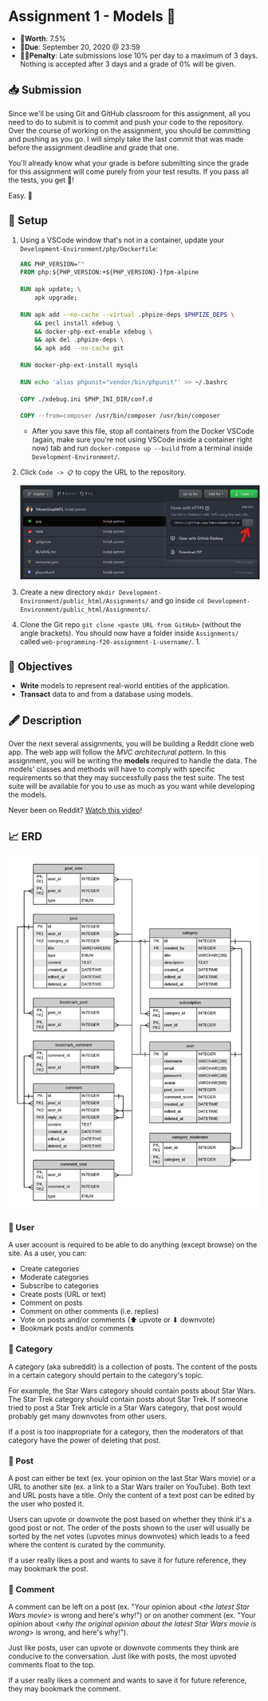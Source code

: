 # Assignment 1 - Models 💾

- 💯**Worth**: 7.5%
- 📅**Due**: September 20, 2020 @ 23:59
- 🙅🏽‍**Penalty**: Late submissions lose 10% per day to a maximum of 3 days. Nothing is accepted after 3 days and a grade of 0% will be given.

## 📥 Submission

Since we'll be using Git and GitHub classroom for this assignment, all you need to do to submit is to commit and push your code to the repository. Over the course of working on the assignment, you should be committing and pushing as you go. I will simply take the last commit that was made before the assignment deadline and grade that one.

You'll already know what your grade is before submitting since the grade for this assignment will come purely from your test results. If you pass all the tests, you get 💯!

Easy. 🍋

## 🔨 Setup

1. Using a VSCode window that's not in a container, update your `Development-Environment/php/Dockerfile`:

   ```dockerfile
   ARG PHP_VERSION=""
   FROM php:${PHP_VERSION:+${PHP_VERSION}-}fpm-alpine

   RUN apk update; \
       apk upgrade;

   RUN apk add --no-cache --virtual .phpize-deps $PHPIZE_DEPS \
       && pecl install xdebug \
       && docker-php-ext-enable xdebug \
       && apk del .phpize-deps \
       && apk add --no-cache git

   RUN docker-php-ext-install mysqli

   RUN echo 'alias phpunit="vendor/bin/phpunit"' >> ~/.bashrc

   COPY ./xdebug.ini $PHP_INI_DIR/conf.d

   COPY --from=composer /usr/bin/composer /usr/bin/composer
   ```

   - After you save this file, stop all containers from the Docker VSCode (again, make sure you're not using VSCode inside a container right now) tab and run `docker-compose up --build` from a terminal inside `Development-Environment/`.

2. Click `Code -> 📋` to copy the URL to the repository.

   ![Clone Repo](docs/Clone-Repo.png)

3. Create a new directory `mkdir Development-Environment/public_html/Assignments/` and go inside `cd Development-Environment/public_html/Assignments/`.
4. Clone the Git repo `git clone <paste URL from GitHub>` (without the angle brackets). You should now have a folder inside `Assignments/` called `web-programming-f20-assignment-1-username/`.
   1.

## 🎯 Objectives

- **Write** models to represent real-world entities of the application.
- **Transact** data to and from a database using models.

## 🖋️ Description

Over the next several assignments, you will be building a Reddit clone web app. The web app will follow the *MVC architectural pattern*. In this assignment, you will be writing the **models** required to handle the data. The models' classes and methods will have to comply with specific requirements so that they may successfully pass the test suite. The test suite will be available for you to use as much as you want while developing the models.

Never been on Reddit? [Watch this video](https://www.youtube.com/watch?v=tlI022aUWQQ)!

## 📈 ERD

![ERD](docs/ERD.png)

### 👤 User

A user account is required to be able to do anything (except browse) on the site. As a user, you can:

- Create categories
- Moderate categories
- Subscribe to categories
- Create posts (URL or text)
- Comment on posts
- Comment on other comments (i.e. replies)
- Vote on posts and/or comments (⬆ upvote or ⬇ downvote)
- Bookmark posts and/or comments

### 📁 Category

A category (aka subreddit) is a collection of posts. The content of the posts in a certain category should pertain to the category's topic.

For example, the Star Wars category should contain posts about Star Wars. The Star Trek category should contain posts about Star Trek. If someone tried to post a Star Trek article in a Star Wars category, that post would probably get many downvotes from other users.

If a post is too inappropriate for a category, then the moderators of that category have the power of deleting that post.

### 📝 Post

A post can either be text (ex. your opinion on the last Star Wars movie) or a URL to another site (ex. a link to a Star Wars trailer on YouTube). Both text and URL posts have a title. Only the content of a text post can be edited by the user who posted it.

Users can upvote or downvote the post based on whether they think it's a good post or not. The order of the posts shown to the user will usually be sorted by the net votes (upvotes minus downvotes) which leads to a feed where the content is curated by the community.

If a user really likes a post and wants to save it for future reference, they may bookmark the post.

### 📣 Comment

A comment can be left on a post (ex. "Your opinion about \<*the latest Star Wars movie*\> is wrong and here's why!") or on another comment (ex. "Your opinion about \<*why the original opinion about the latest Star Wars movie is wrong*\> is wrong, and here's why!").

Just like posts, user can upvote or downvote comments they think are conducive to the conversation. Just like with posts, the most upvoted comments float to the top.

If a user really likes a comment and wants to save it for future reference, they may bookmark the comment.
